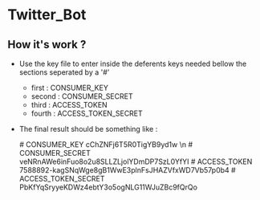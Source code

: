 # Twitter_Bot
## How it's work ?
  * Use the key file to enter inside the deferents keys needed bellow the sections seperated by a '#'
     * first : CONSUMER_KEY
     * second : CONSUMER_SECRET
     * third : ACCESS_TOKEN
     * fourth : ACCESS_TOKEN_SECRET
  * The final result should be something like :
  
       \# CONSUMER_KEY
        cChZNFj6T5R0TigYB9yd1w \n
       \# CONSUMER_SECRET
        veNRnAWe6inFuo8o2u8SLLZLjolYDmDP7SzL0YfYI
       \# ACCESS_TOKEN
        7588892-kagSNqWge8gB1WwE3plnFsJHAZVfxWD7Vb57p0b4
       \# ACCESS_TOKEN_SECRET
        PbKfYqSryyeKDWz4ebtY3o5ogNLG11WJuZBc9fQrQo

